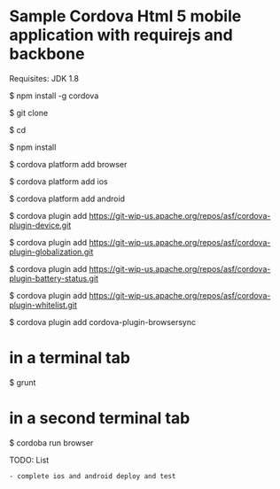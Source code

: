 # Sample Cordova Html 5 mobile application with requirejs and backbone

Requisites: JDK 1.8 

$ npm install -g cordova

$ git clone 

$ cd <project>

$ npm install

$ cordova platform add browser

$ cordova platform add ios

$ cordova platform add android

$ cordova plugin add https://git-wip-us.apache.org/repos/asf/cordova-plugin-device.git

$ cordova plugin add https://git-wip-us.apache.org/repos/asf/cordova-plugin-globalization.git

$ cordova plugin add https://git-wip-us.apache.org/repos/asf/cordova-plugin-battery-status.git

$ cordova plugin add https://git-wip-us.apache.org/repos/asf/cordova-plugin-whitelist.git

$ cordova plugin add cordova-plugin-browsersync

# in a terminal tab
$ grunt

# in a second terminal tab
$ cordoba run browser

TODO: List

    - complete ios and android deploy and test
